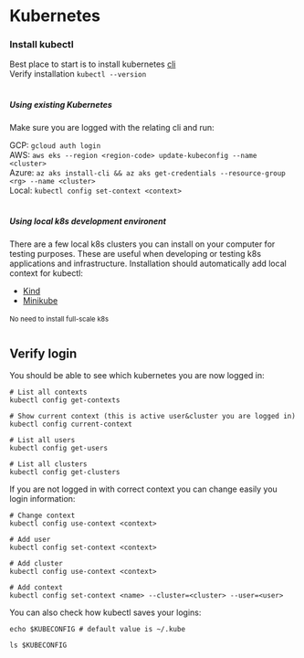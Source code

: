 # Kubernetes


### Install kubectl

Best place to start is to install kubernetes [cli](https://kubernetes.io/docs/tasks/tools/)<br>
Verify installation `kubectl --version`
<br><br>

##### Using existing Kubernetes

Make sure you are logged with the relating cli and run:

GCP: `gcloud auth login`<br>
AWS: `aws eks --region <region-code> update-kubeconfig --name <cluster>`<br>
Azure: `az aks install-cli && az aks get-credentials --resource-group <rg> --name <cluster>`<br>
Local: `kubectl config set-context <context>`
<br><br>

##### Using local k8s development environent

There are a few local k8s clusters you can install on your computer for testing purposes.
These are useful when developing or testing k8s applications and infrastructure. Installation should automatically add local context for kubectl:

- [Kind](https://kind.sigs.k8s.io/)
- [Minikube](https://minikube.sigs.k8s.io/docs/start/)

<sup>No need to install full-scale k8s<sup>
<br><br>

## Verify login

You should be able to see which kubernetes you are now logged in:

```
# List all contexts
kubectl config get-contexts

# Show current context (this is active user&cluster you are logged in)
kubectl config current-context

# List all users
kubectl config get-users

# List all clusters
kubectl config get-clusters
```

If you are not logged in with correct context you can change easily you login information:
```
# Change context
kubectl config use-context <context>

# Add user
kubectl config set-context <context>

# Add cluster
kubectl config use-context <context>

# Add context
kubectl config set-context <name> --cluster=<cluster> --user=<user>

```

You can also check how kubectl saves your logins:
```
echo $KUBECONFIG # default value is ~/.kube

ls $KUBECONFIG
```